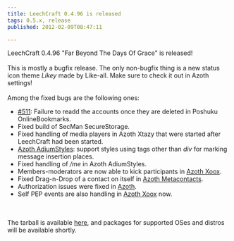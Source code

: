```yaml
---
title: LeechCraft 0.4.96 is released
tags: 0.5.x, release
published: 2012-02-09T08:47:11

---
```


LeechCraft 0.4.96 "Far Beyond The Days Of Grace" is released!\
\
This is mostly a bugfix release. The only non-bugfix thing is a new
status icon theme *Likey* made by Like-all. Make sure to check it out in
Azoth settings!\
\
Among the fixed bugs are the following ones:

-   [\#511](http://dev.leechcraft.org/issues/511): Failure to readd the
    accounts once they are deleted in Poshuku OnlineBookmarks.
-   Fixed build of SecMan SecureStorage.
-   Fixed handling of media players in Azoth Xtazy that were started
    after LeechCraft had been started.
-   [Azoth AdiumStyles](/plugins-azoth-adiumstyles): support styles
    using tags other than *div* for marking message insertion places.
-   Fixed handling of */me* in Azoth AdiumStyles.
-   Members-moderators are now able to kick participants in [Azoth
    Xoox](/plugins-azoth-xoox).
-   Fixed Drag-n-Drop of a contact on itself in [Azoth
    Metacontacts](/plugins-azoth-metacontacts).
-   Authorization issues were fixed in [Azoth](/plugins-azoth).
-   Self PEP events are also handling in [Azoth
    Xoox](/plugins-azoth-xoox) now.

\
\
The tarball is available
[here](http://sourceforge.net/projects/leechcraft/files/LeechCraft/0.5.0/leechcraft-0.4.96.tar.xz/download),
and packages for supported OSes and distros will be available shortly.